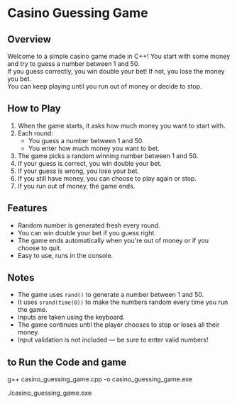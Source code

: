 # Casino Guessing Game

## Overview

Welcome to a simple casino game made in C++! You start with some money and try to guess a number between 1 and 50.  
If you guess correctly, you win double your bet! If not, you lose the money you bet.  
You can keep playing until you run out of money or decide to stop.

## How to Play

1. When the game starts, it asks how much money you want to start with.
2. Each round:
   - You guess a number between 1 and 50.
   - You enter how much money you want to bet.
3. The game picks a random winning number between 1 and 50.
4. If your guess is correct, you win double your bet.
5. If your guess is wrong, you lose your bet.
6. If you still have money, you can choose to play again or stop.
7. If you run out of money, the game ends.

## Features

- Random number is generated fresh every round.
- You can win double your bet if you guess right.
- The game ends automatically when you're out of money or if you choose to quit.
- Easy to use, runs in the console.

## Notes

- The game uses `rand()` to generate a number between 1 and 50.
- It uses `srand(time(0))` to make the numbers random every time you run the game.
- Inputs are taken using the keyboard.
- The game continues until the player chooses to stop or loses all their money.
- Input validation is not included — be sure to enter valid numbers!

## to Run the Code  and game

g++ casino_guessing_game.cpp -o casino_guessing_game.exe

./casino_guessing_game.exe


